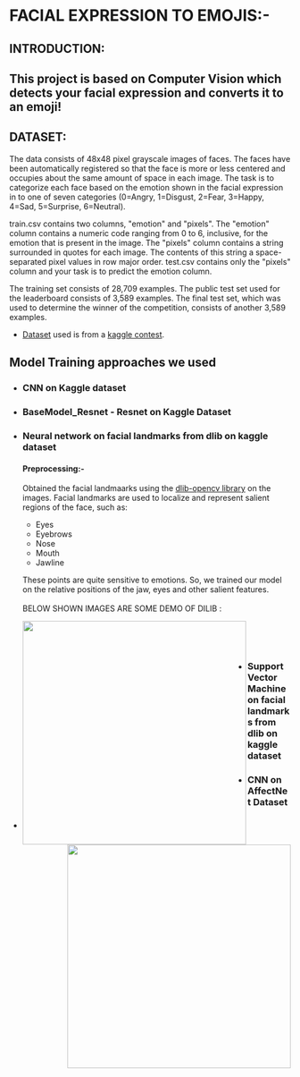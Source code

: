 
# FACIAL EXPRESSION TO EMOJIS:- 

<h2>INTRODUCTION:<h2>
 This project is based on Computer Vision which detects your facial expression and converts it to an emoji!<br>
 
<h2>DATASET:</h2>
 The data consists of 48x48 pixel grayscale images of faces. The faces have been automatically registered so that the face is more or less centered and occupies about the same amount of space in each image. The task is to categorize each face based on the emotion shown in the facial expression in to one of seven categories (0=Angry, 1=Disgust, 2=Fear, 3=Happy, 4=Sad, 5=Surprise, 6=Neutral).

train.csv contains two columns, "emotion" and "pixels". The "emotion" column contains a numeric code ranging from 0 to 6, inclusive, for the emotion that is present in the image. The "pixels" column contains a string surrounded in quotes for each image. The contents of this string a space-separated pixel values in row major order. test.csv contains only the "pixels" column and your task is to predict the emotion column.

The training set consists of 28,709 examples. The public test set used for the leaderboard consists of 3,589 examples. The final test set, which was used to determine the winner of the competition, consists of another 3,589 examples.


 * [Dataset](https://drive.google.com/drive/folders/1H8mDV5qPHQOWSlVAil6mivBkHJx9YcDi?usp=sharing) used is from a [kaggle contest](
https://www.kaggle.com/c/challenges-in-representation-learning-facial-expression-recognition-challenge/data).

 
 
 ## Model Training approaches we used
 <ul>
  <li><h3><B>CNN on Kaggle dataset</B></h3></li>
  <li><h3><B>BaseModel_Resnet - Resnet on Kaggle Dataset</B></h3></li>
  <li><h3><B>Neural network on facial landmarks from dlib on kaggle dataset</B></h3></li>
  
  <h4> Preprocessing:-</h4>
 
  Obtained the facial landmaarks using the [dlib-opencv library](https://www.pyimagesearch.com/2017/04/03/facial-landmarks-dlib-opencv-python/) on the images. Facial landmarks are used to localize and represent salient regions of the face, such as:


   * Eyes<br>
   * Eyebrows<br>
   * Nose<br>
   * Mouth<br>
   * Jawline<br>

   These points are quite sensitive to emotions. So, we trained our model on the relative positions of the jaw, eyes and other salient features.<br><br>
   BELOW SHOWN IMAGES ARE SOME DEMO OF DILIB :<br>
 <p align = "center">
   <img src = "https://github.com/AYUSH-ISHAN/Emoji_Prediction_Project/blob/main/facial_landmarks_example_01_result.jpg" height = "400" width = "400" align = "left">
   <img src = "https://github.com/AYUSH-ISHAN/Emoji_Prediction_Project/blob/main/Visualizing-the-68-facial-landmark-coordinates-from-Dlib-landmark-detector-1_Q640.jpg" height = "400" wodth = "400" align = "right"><br>
   </p><br>

  <li><h3><B>Support Vector Machine on facial landmarks from dlib on kaggle dataset</B></h3></li>
  <li><h3><B>CNN on AffectNet Dataset</B></h3></li>
  <li><h3><B></B></h3></li>
  


 
 
